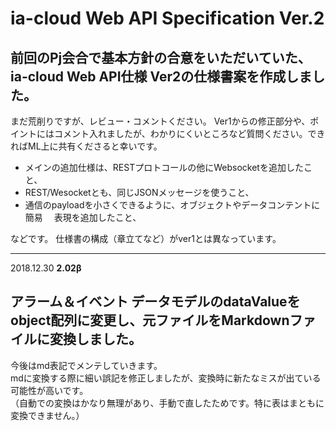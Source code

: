 # ia-cloud Web API Specification Ver.2


## 前回のPj会合で基本方針の合意をいただいていた、ia-cloud Web API仕様 Ver2の仕様書案を作成しました。

まだ荒削りですが、レビュー・コメントください。
Ver1からの修正部分や、ポイントにはコメント入れましたが、わかりにくいところなど質問ください。できればML上に共有くださると幸いです。

* メインの追加仕様は、RESTプロトコールの他にWebsocketを追加したこと、
* REST/Wesocketとも、同じJSONメッセージを使うこと、
* 通信のpayloadを小さくできるように、オブジェクトやデータコンテントに簡易
　表現を追加したこと、

などです。
仕様書の構成（章立てなど）がver1とは異なっています。
****
2018.12.30 **2.02β**
## アラーム＆イベント データモデルのdataValueをobject配列に変更し、元ファイルをMarkdownファイルに変換しました。

今後はmd表記でメンテしていきます。  
mdに変換する際に細い誤記を修正しましたが、変換時に新たなミスが出ている可能性が高いです。  
（自動での変換はかなり無理があり、手動で直したためです。特に表はまともに変換できません。）
